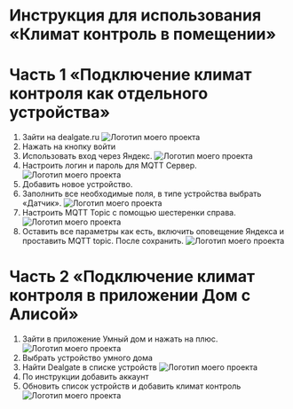 # Инструкция для использования «Климат контроль в помещении»
# Часть 1 «Подключение климат контроля как отдельного устройства»
1. Зайти на dealgate.ru
![Логотип моего проекта](https://github.com/KonurbaevaTN/TP/blob/main/source/dealgate.png)
3. Нажать на кнопку войти
4. Использовать вход через Яндекс.
![Логотип моего проекта](https://github.com/KonurbaevaTN/TP/blob/main/source/%D0%B2%D1%85%D0%BE%D0%B4.png)
6. Настроить логин и пароль для MQTT Сервер.
![Логотип моего проекта](https://github.com/KonurbaevaTN/TP/blob/main/source/f0f6k0U6oao.png)
8. Добавить новое устройство.
9. Заполнить все необходимые поля, в типе устройства выбрать «Датчик».
![Логотип моего проекта](https://github.com/KonurbaevaTN/TP/blob/main/source/%D1%83%D1%81%D1%82%D1%80%D0%BE%D0%B9%D1%81%D1%82%D0%B2%D0%BE.PNG)
11. Настроить MQTT Topic с помощью шестеренки справа.
![Логотип моего проекта](https://github.com/KonurbaevaTN/TP/blob/main/source/YmJhPXoCitk.png)
12. Оставить все параметры как есть, включить оповещение Яндекса и проставить MQTT topic. После сохранить.
![Логотип моего проекта](https://github.com/KonurbaevaTN/TP/blob/main/source/t4NbTSSpJd0.png)

# Часть 2 «Подключение климат контроля в приложении Дом с Алисой»
1. Зайти в приложение Умный дом и нажать на плюс.
![Логотип моего проекта](https://github.com/KonurbaevaTN/TP/blob/main/source/%D0%B0%D0%BB%D0%B8%D1%81%D0%B0.PNG)
3. Выбрать устройство умного дома
4. Найти Dealgate в списке устройств
![Логотип моего проекта](https://github.com/KonurbaevaTN/TP/blob/main/source/%D0%B2%D1%8B%D0%B1%D0%BE%D1%80%20dealgate.png)
6. По инструкции добавить аккаунт
7. Обновить список устройств и добавить климат контроль
![Логотип моего проекта](https://github.com/KonurbaevaTN/TP/blob/main/source/wSVv8C9sDnk.png)
